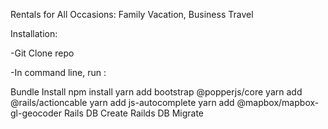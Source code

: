 Rentals for All Occasions: Family Vacation, Business Travel


Installation:

-Git Clone repo

-In command line, run :

Bundle Install
npm install
yarn add bootstrap @popperjs/core
yarn add @rails/actioncable
yarn add js-autocomplete
yarn add @mapbox/mapbox-gl-geocoder
Rails DB Create
Railds DB Migrate
